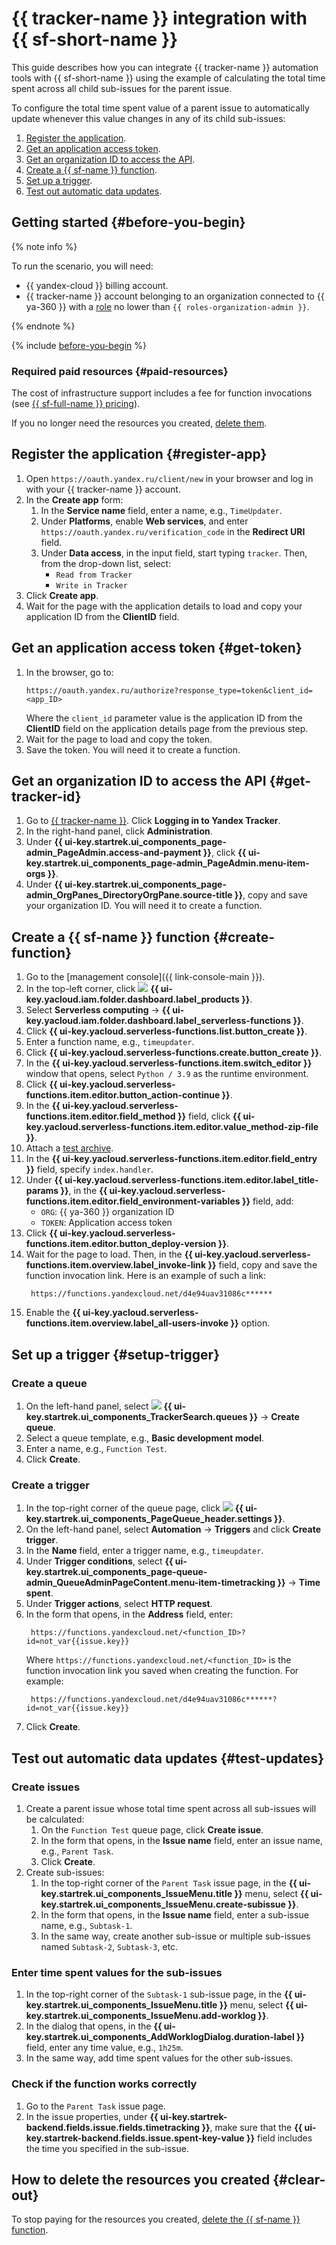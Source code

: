 # {{ tracker-name }} integration with {{ sf-short-name }}

This guide describes how you can integrate {{ tracker-name }} automation tools with {{ sf-short-name }} using the example of calculating the total time spent across all child sub-issues for the parent issue.

To configure the total time spent value of a parent issue to automatically update whenever this value changes in any of its child sub-issues:

1. [Register the application](#register-app).
1. [Get an application access token](#get-token).
1. [Get an organization ID to access the API](#get-tracker-id).
1. [Create a {{ sf-name }} function](#create-function).
1. [Set up a trigger](#setup-trigger).
1. [Test out automatic data updates](#test-updates).

## Getting started {#before-you-begin}

{% note info %}

To run the scenario, you will need:

* {{ yandex-cloud }} billing account.
* {{ tracker-name }} account belonging to an organization connected to {{ ya-360 }} with a [role](../../organization/security/index.md#service-roles) no lower than `{{ roles-organization-admin }}`.

{% endnote %}

{% include [before-you-begin](../../_tutorials/_tutorials_includes/before-you-begin.md) %}

### Required paid resources {#paid-resources}

The cost of infrastructure support includes a fee for function invocations (see [{{ sf-full-name }} pricing](../../functions/pricing.md)).

If you no longer need the resources you created, [delete them](#clear-out).

## Register the application {#register-app}

1. Open ` https://oauth.yandex.ru/client/new ` in your browser and log in with your {{ tracker-name }} account.
1. In the **Create app** form:
   1. In the **Service name** field, enter a name, e.g., `TimeUpdater`.
   1. Under **Platforms**, enable **Web services**, and enter ` https://oauth.yandex.ru/verification_code ` in the **Redirect URI** field.
   1. Under **Data access**, in the input field, start typing `tracker`. Then, from the drop-down list, select:
      * `Read from Tracker`
      * `Write in Tracker`
1. Click **Create app**.
1. Wait for the page with the application details to load and copy your application ID from the **ClientID** field.

## Get an application access token {#get-token}

1. In the browser, go to:
   ```
   https://oauth.yandex.ru/authorize?response_type=token&client_id=<app_ID>
   ```
   Where the `client_id` parameter value is the application ID from the **ClientID** field on the application details page from the previous step.
1. Wait for the page to load and copy the token.
1. Save the token. You will need it to create a function.

## Get an organization ID to access the API {#get-tracker-id}

1. Go to [{{ tracker-name }}](https://tracker.yandex.ru/). Click **Logging in to Yandex Tracker**.
1. In the right-hand panel, click **Administration**.
1. Under **{{ ui-key.startrek.ui_components_page-admin_PageAdmin.access-and-payment }}**, click **{{ ui-key.startrek.ui_components_page-admin_PageAdmin.menu-item-orgs }}**.
1. Under **{{ ui-key.startrek.ui_components_page-admin_OrgPanes_DirectoryOrgPane.source-title }}**, copy and save your organization ID. You will need it to create a function.

## Create a {{ sf-name }} function {#create-function}

1. Go to the [management console]({{ link-console-main }}).
1. In the top-left corner, click ![](../../_assets/console-icons/dots-9.svg) **{{ ui-key.yacloud.iam.folder.dashboard.label_products }}**.
1. Select **Serverless computing** → **{{ ui-key.yacloud.iam.folder.dashboard.label_serverless-functions }}**.
1. Click **{{ ui-key.yacloud.serverless-functions.list.button_create }}**.
1. Enter a function name, e.g., `timeupdater`.
1. Click **{{ ui-key.yacloud.serverless-functions.create.button_create }}**.
1. In the **{{ ui-key.yacloud.serverless-functions.item.switch_editor }}** window that opens, select `Python / 3.9` as the runtime environment.
1. Click **{{ ui-key.yacloud.serverless-functions.item.editor.button_action-continue }}**.
1. In the **{{ ui-key.yacloud.serverless-functions.item.editor.field_method }}** field, click **{{ ui-key.yacloud.serverless-functions.item.editor.value_method-zip-file }}**.
1. Attach a [test archive](https://github.com/yandex-cloud-examples/yc-tracker-summarize-spent/blob/main/build/tracker-summarize-spent.zip).
1. In the **{{ ui-key.yacloud.serverless-functions.item.editor.field_entry }}** field, specify `index.handler`.
1. Under **{{ ui-key.yacloud.serverless-functions.item.editor.label_title-params }}**, in the **{{ ui-key.yacloud.serverless-functions.item.editor.field_environment-variables }}** field, add:
   * `ORG`: {{ ya-360 }} organization ID
   * `TOKEN`: Application access token
1. Click **{{ ui-key.yacloud.serverless-functions.item.editor.button_deploy-version }}**.
1. Wait for the page to load. Then, in the **{{ ui-key.yacloud.serverless-functions.item.overview.label_invoke-link }}** field, copy and save the function invocation link.
   Here is an example of such a link:
   ```
   	https://functions.yandexcloud.net/d4e94uav31086c******
   ```
1. Enable the **{{ ui-key.yacloud.serverless-functions.item.overview.label_all-users-invoke }}** option.

## Set up a trigger {#setup-trigger}

### Create a queue

1. On the left-hand panel, select ![](../../_assets/console-icons/layers-3-diagonal.svg) **{{ ui-key.startrek.ui_components_TrackerSearch.queues }}** → **Create queue**.
1. Select a queue template, e.g., **Basic development model**.
1. Enter a name, e.g., `Function Test`.
1. Click **Create**.

### Create a trigger

1. In the top-right corner of the queue page, click ![](../../_assets/console-icons/gear.svg) **{{ ui-key.startrek.ui_components_PageQueue_header.settings }}**.
1. On the left-hand panel, select **Automation** → **Triggers** and click **Create trigger**.
1. In the **Name** field, enter a trigger name, e.g., `timeupdater`.
1. Under **Trigger conditions**, select **{{ ui-key.startrek.ui_components_page-queue-admin_QueueAdminPageContent.menu-item-timetracking }}**  → **Time spent**.
1. Under **Trigger actions**, select **HTTP request**.
1. In the form that opens, in the **Address** field, enter:
   ```
   	https://functions.yandexcloud.net/<function_ID>?id=not_var{{issue.key}}
   ```
   Where `https://functions.yandexcloud.net/<function_ID>` is the function invocation link you saved when creating the function.
   For example:
   ```
   	https://functions.yandexcloud.net/d4e94uav31086c******?id=not_var{{issue.key}}
   ```
1. Click **Create**.

## Test out automatic data updates {#test-updates}

### Create issues

1. Create a parent issue whose total time spent across all sub-issues will be calculated:
   1. On the `Function Test` queue page, click **Create issue**.
   1. In the form that opens, in the **Issue name** field, enter an issue name, e.g., `Parent Task`.
   1. Click **Create**.
1. Create sub-issues:
   1. In the top-right corner of the `Parent Task` issue page, in the **{{ ui-key.startrek.ui_components_IssueMenu.title }}** menu, select **{{ ui-key.startrek.ui_components_IssueMenu.create-subissue }}**.
   1. In the form that opens, in the **Issue name** field, enter a sub-issue name, e.g., `Subtask-1`.
   1. In the same way, create another sub-issue or multiple sub-issues named `Subtask-2`, `Subtask-3`, etc.

### Enter time spent values for the sub-issues

1. In the top-right corner of the `Subtask-1` sub-issue page, in the **{{ ui-key.startrek.ui_components_IssueMenu.title }}** menu, select **{{ ui-key.startrek.ui_components_IssueMenu.add-worklog }}**.
1. In the dialog that opens, in the **{{ ui-key.startrek.ui_components_AddWorklogDialog.duration-label }}** field, enter any time value, e.g., `1h25m`.
1. In the same way, add time spent values for the other sub-issues.

### Check if the function works correctly

1. Go to the `Parent Task` issue page.
1. In the issue properties, under **{{ ui-key.startrek-backend.fields.issue.fields.timetracking }}**, make sure that the **{{ ui-key.startrek-backend.fields.issue.spent-key-value }}** field includes the time you specified in the sub-issue.

## How to delete the resources you created {#clear-out}

To stop paying for the resources you created, [delete the {{ sf-name }} function](../../functions/operations/function/function-delete.md).
